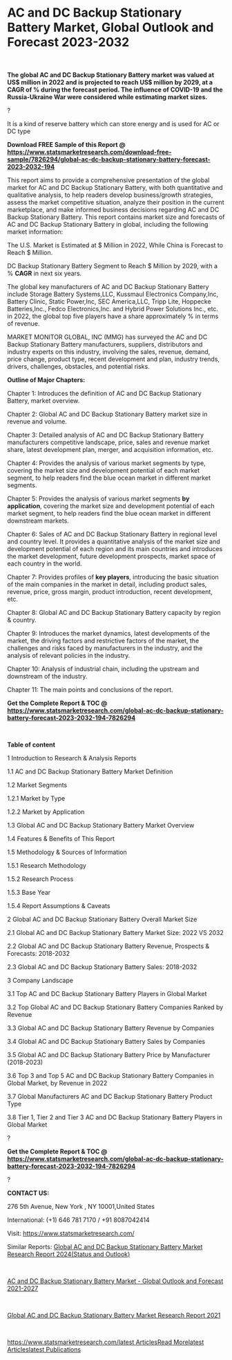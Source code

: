 <h1>AC and DC Backup Stationary Battery Market, Global Outlook and Forecast 2023-2032</h1><br/><p><strong>The global AC and DC Backup Stationary Battery market was valued at US$ million in 2022 and is projected to reach US$ million by 2029, at a <strong>CAGR</strong> of % during the forecast period. The influence of COVID-19 and the Russia-Ukraine War were considered while estimating market sizes.</strong></p>
 
 
 
 <p>? </p>
 
 
 
 <p>It is a kind of reserve battery which can store energy and is used for AC or DC type</p>
 
 
 
 <p><strong>Download FREE Sample of this Report @ <a href="https://www.statsmarketresearch.com/download-free-sample/7826294/global-ac-dc-backup-stationary-battery-forecast-2023-2032-194">https://www.statsmarketresearch.com/download-free-sample/7826294/global-ac-dc-backup-stationary-battery-forecast-2023-2032-194</a></strong></p>
 
 
 
 <p>This report aims to provide a comprehensive presentation of the global market for AC and DC Backup Stationary Battery, with both quantitative and qualitative analysis, to help readers develop business/growth strategies, assess the market competitive situation, analyze their position in the current marketplace, and make informed business decisions regarding AC and DC Backup Stationary Battery. This report contains market size and forecasts of AC and DC Backup Stationary Battery in global, including the following market information:</p>
 
 
 
 <p>The U.S. Market is Estimated at $ Million in 2022, While China is Forecast to Reach $ Million.</p>
 
 
 
 <p>DC Backup Stationary Battery Segment to Reach $ Million by 2029, with a % <strong>CAGR</strong> in next six years.</p>
 
 
 
 <p>The global key manufacturers of AC and DC Backup Stationary Battery include Storage Battery Systems,LLC, Kussmaul Electronics Company,Inc, Battery Clinic, Static Power,Inc, SEC America,LLC, Tripp Lite, Hoppecke Batteries,Inc., Fedco Electronics,Inc. and Hybrid Power Solutions Inc., etc. in 2022, the global top five players have a share approximately % in terms of revenue.</p>
 
 
 
 <p>MARKET MONITOR GLOBAL, INC (MMG) has surveyed the AC and DC Backup Stationary Battery manufacturers, suppliers, distributors and industry experts on this industry, involving the sales, revenue, demand, price change, product type, recent development and plan, industry trends, drivers, challenges, obstacles, and potential risks.</p>
 
 
 
 <p><strong>Outline of Major Chapters:</strong></p>
 
 
 
 <p>Chapter 1: Introduces the definition of AC and DC Backup Stationary Battery, market overview.</p>
 
 
 
 <p>Chapter 2: Global AC and DC Backup Stationary Battery market size in revenue and volume.</p>
 
 
 
 <p>Chapter 3: Detailed analysis of AC and DC Backup Stationary Battery manufacturers competitive landscape, price, sales and revenue market share, latest development plan, merger, and acquisition information, etc.</p>
 
 
 
 <p>Chapter 4: Provides the analysis of various market segments by type, covering the market size and development potential of each market segment, to help readers find the blue ocean market in different market segments.</p>
 
 
 
 <p>Chapter 5: Provides the analysis of various market segments <strong>by application</strong>, covering the market size and development potential of each market segment, to help readers find the blue ocean market in different downstream markets.</p>
 
 
 
 <p>Chapter 6: Sales of AC and DC Backup Stationary Battery in regional level and country level. It provides a quantitative analysis of the market size and development potential of each region and its main countries and introduces the market development, future development prospects, market space of each country in the world.</p>
 
 
 
 <p>Chapter 7: Provides profiles of <strong>key players</strong>, introducing the basic situation of the main companies in the market in detail, including product sales, revenue, price, gross margin, product introduction, recent development, etc.</p>
 
 
 
 <p>Chapter 8: Global AC and DC Backup Stationary Battery capacity by region & country.</p>
 
 
 
 <p>Chapter 9: Introduces the market dynamics, latest developments of the market, the driving factors and restrictive factors of the market, the challenges and risks faced by manufacturers in the industry, and the analysis of relevant policies in the industry.</p>
 
 
 
 <p>Chapter 10: Analysis of industrial chain, including the upstream and downstream of the industry.</p>
 
 
 
 <p>Chapter 11: The main points and conclusions of the report.</p>
 
 
 
 <div><b>Get the Complete Report & TOC @ <a href="https://www.statsmarketresearch.com/global-ac-dc-backup-stationary-battery-forecast-2023-2032-194-7826294">https://www.statsmarketresearch.com/global-ac-dc-backup-stationary-battery-forecast-2023-2032-194-7826294</a></b></div>
 
 
 
 <p><br />
 
 <b>Table of content</b></p>
 
 
 
 <p>1 Introduction to Research & Analysis Reports<br />
 
 1.1 AC and DC Backup Stationary Battery Market Definition<br />
 
 1.2 Market Segments<br />
 
 1.2.1 Market by Type<br />
 
 1.2.2 Market by Application<br />
 
 1.3 Global AC and DC Backup Stationary Battery Market Overview<br />
 
 1.4 Features & Benefits of This Report<br />
 
 1.5 Methodology & Sources of Information<br />
 
 1.5.1 Research Methodology<br />
 
 1.5.2 Research Process<br />
 
 1.5.3 Base Year<br />
 
 1.5.4 Report Assumptions & Caveats<br />
 
 2 Global AC and DC Backup Stationary Battery Overall Market Size<br />
 
 2.1 Global AC and DC Backup Stationary Battery Market Size: 2022 VS 2032<br />
 
 2.2 Global AC and DC Backup Stationary Battery Revenue, Prospects & Forecasts: 2018-2032<br />
 
 2.3 Global AC and DC Backup Stationary Battery Sales: 2018-2032<br />
 
 3 Company Landscape<br />
 
 3.1 Top AC and DC Backup Stationary Battery Players in Global Market<br />
 
 3.2 Top Global AC and DC Backup Stationary Battery Companies Ranked by Revenue<br />
 
 3.3 Global AC and DC Backup Stationary Battery Revenue by Companies<br />
 
 3.4 Global AC and DC Backup Stationary Battery Sales by Companies<br />
 
 3.5 Global AC and DC Backup Stationary Battery Price by Manufacturer (2018-2023)<br />
 
 3.6 Top 3 and Top 5 AC and DC Backup Stationary Battery Companies in Global Market, by Revenue in 2022<br />
 
 3.7 Global Manufacturers AC and DC Backup Stationary Battery Product Type<br />
 
 3.8 Tier 1, Tier 2 and Tier 3 AC and DC Backup Stationary Battery Players in Global Market<br />
 
 ? </p>
 
 
 
 <div><b>Get the Complete Report & TOC @ <a href="https://www.statsmarketresearch.com/global-ac-dc-backup-stationary-battery-forecast-2023-2032-194-7826294">https://www.statsmarketresearch.com/global-ac-dc-backup-stationary-battery-forecast-2023-2032-194-7826294</a></b></div>
 
 
 
 <p>? </p>
 
 
 
 <p><b>CONTACT US:</b><br />
 
 276 5th Avenue, New York , NY 10001,United States<br />
 
 International: (+1) 646 781 7170 / +91 8087042414<br />
 
 Visit: <a href="https://www.statsmarketresearch.com/">https://www.statsmarketresearch.com/</a><br />
 
 Similar Reports: <a href="https://www.statsmarketresearch.com/global-ac-dc-backup-stationary-battery-forecast-2023-2032-194-7826294">Global AC and DC Backup Stationary Battery Market Research Report 2024(Status and Outlook)</a><br />
 
 <br />
 
 <a href="https://www.statsmarketresearch.com/global-ac-dc-backup-stationary-battery-forecast-2023-2032-194-7826294">AC and DC Backup Stationary Battery Market - Global Outlook and Forecast 2021-2027</a><br />
 
 <br />
 
 <a href="https://www.statsmarketresearch.com/global-ac-dc-backup-stationary-battery-forecast-2023-2032-194-7826294">Global AC and DC Backup Stationary Battery Market Research Report 2021</a><br />
 
 <br />
 
 <a href="https://gyeongbokgung.com">https://www.statsmarketresearch.com/</a><a href="https://hallyeomaritime.com">latest Articles</a><a href="https://jingwansa.com">Read More</a><a href="https://nguoiviet.jp/">latest Articles</a><a href="https://www.intelmarketresearch.com/">latest Publications</a></p>